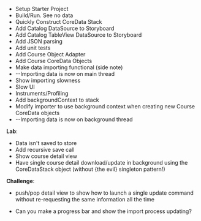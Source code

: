 
* Setup Starter Project
* Build/Run. See no data
* Quickly Construct CoreData Stack
* Add Catalog DataSource to Storyboard
* Add Catalog TableView DataSource to Storyboard
* Add JSON parsing
* Add unit tests
* Add Course Object Adapter
* Add Course CoreData Objects
* Make data importing functional (side note)
* --Importing data is now on main thread
* Show importing slowness
 * Slow UI
 * Instruments/Profiling
* Add backgroundContext to stack
* Modify importer to use background context when creating new Course CoreData objects
* --Importing data is now on background thread


**Lab**:

* Data isn't saved to store
 * Add recursive save call
* Show course detail view
 * Have single course detail download/update in background using the CoreDataStack object (without {the evil} singleton pattern!)



**Challenge**:

* push/pop detail view to show how to launch a single update command without re-requesting the same information all the time


* Can you make a progress bar and show the import process updating?
